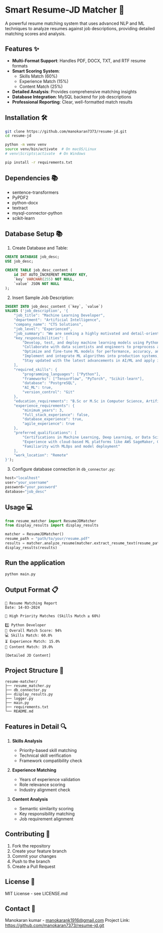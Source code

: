 # Smart Resume-JD Matcher 🚀

A powerful resume matching system that uses advanced NLP and ML techniques to analyze resumes against job descriptions, providing detailed matching scores and analysis.

## Features ✨

- **Multi-Format Support**: Handles PDF, DOCX, TXT, and RTF resume formats
- **Smart Scoring System**: 
  - Skills Match (60%)
  - Experience Match (15%)
  - Content Match (25%)
- **Detailed Analysis**: Provides comprehensive matching insights
- **Database Integration**: MySQL backend for job descriptions
- **Professional Reporting**: Clear, well-formatted match results

## Installation 🛠️

```bash
git clone https://github.com/manokaran7373/resume-jd.git
cd resume-jd

python -m venv venv
source venv/bin/activate  # On macOS/Linux
# venv\Scripts\activate  # On Windows

pip install -r requirements.txt
```

## Dependencies 📚

- sentence-transformers
- PyPDF2
- python-docx
- textract
- mysql-connector-python
- scikit-learn

## Database Setup 📚


1. Create Database and Table:
```sql
CREATE DATABASE job_desc;
USE job_desc;

CREATE TABLE job_desc_content (
    id INT AUTO_INCREMENT PRIMARY KEY,
    `key` VARCHAR(255) NOT NULL,
    `value` JSON NOT NULL
);
```
2. Insert Sample Job Description:
```sql
INSERT INTO job_desc_content (`key`, `value`) 
VALUES ('job_description', '{
    "job_title": "Machine Learning Developer",
    "department": "Artificial Intelligence",
    "company_name": "CTS Solutions",
    "job_level": "Experienced",
    "job_summary": "We are seeking a highly motivated and detail-oriented Machine Learning Developer to join our AI team. You will design, develop, and optimize machine learning models to solve real-world problems and enhance our business intelligence capabilities.",
    "key_responsibilities": [
        "Develop, test, and deploy machine learning models using Python and popular ML frameworks such as TensorFlow and PyTorch.",
        "Collaborate with data scientists and engineers to preprocess and analyze large datasets for model training.",
        "Optimize and fine-tune ML models for performance, accuracy, and scalability.",
        "Implement and integrate ML algorithms into production systems, ensuring reliability and efficiency.",
        "Stay updated with the latest advancements in AI/ML and apply innovative solutions to improve system capabilities."
    ],
    "required_skills": {
        "programming_languages": ["Python"],
        "frameworks": ["TensorFlow", "PyTorch", "Scikit-learn"],
        "database": "PostgreSQL",
        "AI_ML": true,
        "version_control": "Git"
    },
    "education_requirements": "B.Sc or M.Sc in Computer Science, Artificial Intelligence, Data Science, or a related field",
    "experience_requirements": {
        "minimum_years": 3,
        "full_stack_experience": false,
        "database_experience": true,
        "agile_experience": true
    },
    "preferred_qualifications": [
        "Certifications in Machine Learning, Deep Learning, or Data Science",
        "Experience with cloud-based ML platforms like AWS SageMaker, Google AI, or Azure ML",
        "Familiarity with MLOps and model deployment"
    ],
    "work_location": "Remote"
}');
```

3. Configure database connection in `db_connector.py`:
```python
host="localhost"
user="your_username"
password="your_password"
database="job_desc"
```

## Usage 💻

```python
from resume_matcher import ResumeJDMatcher
from display_results import display_results

matcher = ResumeJDMatcher()
resume_path = "path/to/your/resume.pdf"
results = matcher.analyze_resume(matcher.extract_resume_text(resume_path))
display_results(results)
```

## Run the application
```bash
python main.py
```

## Output Format 📋

```
📌 Resume Matching Report
Date: 14-03-2024

🔹 High Priority Matches (Skills Match ≥ 60%)

1️⃣ Python Developer
🔢 Overall Match Score: 94%
💻 Skills Match: 60.0%
⏳ Experience Match: 15.0%
🎯 Content Match: 19.0%

[Detailed JD Content]
```

## Project Structure 📁

```
resume-matcher/
├── resume_matcher.py
├── db_connector.py
├── display_results.py
├── logger.py
├── main.py
├── requirements.txt
└── README.md
```

## Features in Detail 🔍

1. **Skills Analysis**
   - Priority-based skill matching
   - Technical skill verification
   - Framework compatibility check

2. **Experience Matching**
   - Years of experience validation
   - Role relevance scoring
   - Industry alignment check

3. **Content Analysis**
   - Semantic similarity scoring
   - Key responsibility matching
   - Job requirement alignment

## Contributing 🤝

1. Fork the repository
2. Create your feature branch
3. Commit your changes
4. Push to the branch
5. Create a Pull Request

## License 📄

MIT License - see LICENSE.md

## Contact 📧

Manokaran kumar - manokarank1916@gmail.com
Project Link: https://github.com/manokaran7373/resume-jd.git
